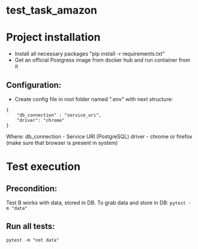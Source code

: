 # test_task_amazon
# Project installation
* Install all necessary packages "pip install -r requirements.txt"
* Get an official Postgress image from docker hub and run container from it
## Configuration:
* Create config file in root folder named ".env" with next structure:
```
{
    "db_connection" : "service_uri",
    "driver": "chrome"
}
```
Where:
db_connection - Service URI (PostgreSQL)
driver - chrome or firefox (make sure that browser is present in system)
# Test execution
## Precondition:
Test B works with data, stored in DB. To grab data and store in DB:
```pytest -m "data"```
## Run all tests:
```pytest -m "not data"```
